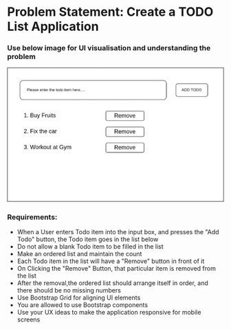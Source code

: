 # Problem Statement: Create a TODO List Application

### Use below image for UI visualisation and understanding the problem

 ![Make a Todo List](./todo-list.png)

### Requirements:

 - When a User enters Todo item into the input box, and presses the "Add Todo" button, the Todo item goes in the list below
 - Do not allow a blank Todo item to be filled in the list
 - Make an ordered list and maintain the count
 - Each Todo item in the list will have a "Remove" button in front of it
 - On Clicking the "Remove" Button, that particular item is removed from the list
 - After the removal,the ordered list should arrange itself in order, and there should be no missing numbers
 - Use Bootstrap Grid for aligning UI elements
 - You are allowed to use Bootstrap components
 - Use your UX ideas to make the application responsive for mobile screens